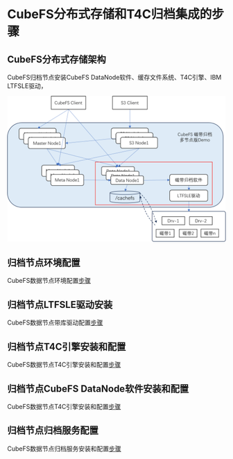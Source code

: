 # CubeFS分布式存储和T4C归档集成的步骤

## CubeFS分布式存储架构
CubeFS归档节点安装CubeFS DataNode软件、缓存文件系统、T4C引擎、IBM LTFSLE驱动，

![arc](./pic/cubefs_t4c_mod.png)


## 归档节点环境配置
CubeFS数据节点环境配置[步骤](../../deploy/env_steps.md)


## 归档节点LTFSLE驱动安装
CubeFS数据节点带库驱动配置[步骤](../../deploy/ltfsle_steps.md)


## 归档节点T4C引擎安装和配置
CubeFS数据节点T4C引擎安装和配置[步骤](../../deploy/ltfsle_steps.md)


## 归档节点CubeFS DataNode软件安装和配置
CubeFS数据节点T4C引擎安装和配置[步骤](./datanode_steps.md)

## 归档节点归档服务配置
CubeFS数据节点归档服务安装和配置[步骤](../../deploy/archive_steps.md)
